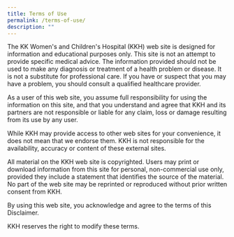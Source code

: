 ```yaml
---
title: Terms of Use
permalink: /terms-of-use/
description: ""
---
```

The KK Women's and Children's Hospital (KKH) web site is designed for information and educational purposes only. This site is not an attempt to provide specific medical advice. The information provided should not be used to make any diagnosis or treatment of a health problem or disease. It is not a substitute for professional care. If you have or suspect that you may have a problem, you should consult a qualified healthcare provider.

As a user of this web site, you assume full responsibility for using the information on this site, and that you understand and agree that KKH and its partners are not responsible or liable for any claim, loss or damage resulting from its use by any user.

While KKH may provide access to other web sites for your convenience, it does not mean that we endorse them. KKH is not responsible for the availability, accuracy or content of these external sites.

All material on the KKH web site is copyrighted. Users may print or download information from this site for personal, non-commercial use only, provided they include a statement that identifies the source of the material. No part of the web site may be reprinted or reproduced without prior written consent from KKH.

By using this web site, you acknowledge and agree to the terms of this Disclaimer.

KKH reserves the right to modify these terms.